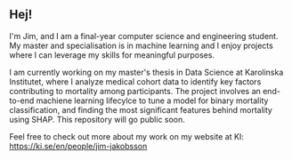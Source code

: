 ## Hej!
I'm Jim, and I am a final-year computer science and engineering student. My master and specialisation is in machine learning and I enjoy projects where I can leverage my skills for meaningful purposes. 

I am currently working on my master's thesis in Data Science at Karolinska Institutet, where I analyze medical cohort data to identify key factors contributing to mortality among participants. The project involves an end-to-end machiene learning lifecylce to tune a model for binary mortality classification, and finding the most significant features behind mortality using SHAP. This repository will go public soon.

Feel free to check out more about my work on my website at KI: https://ki.se/en/people/jim-jakobsson

<!--
**JimJakobsson/JimJakobsson** is a ✨ _special_ ✨ repository because its `README.md` (this file) appears on your GitHub profile.

Here are some ideas to get you started:

- 🔭 I’m currently working on ...
- 🌱 I’m currently learning ...
- 👯 I’m looking to collaborate on ...
- 🤔 I’m looking for help with ...
- 💬 Ask me about ...
- 📫 How to reach me: ...
- 😄 Pronouns: ...
- ⚡ Fun fact: ...
-->
